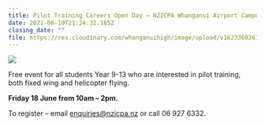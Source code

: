 ```yaml
---
title: Pilot Training Careers Open Day – NZICPA Whanganui Airport Campus
date: 2021-06-10T21:24:32.165Z
closing_date: ""
file: https://res.cloudinary.com/whanganuihigh/image/upload/v1623360261/Careers%20and%20Vocational/Careers_in_Aviation_-_11_June_2021.pdf
---
```

![](https://res.cloudinary.com/whanganuihigh/image/upload/v1623360570/Careers%20and%20Vocational/Careers_in_Aviation_photo_-_11_June_2021.jpg)

Free event for all students Year 9-13 who are interested in pilot training, both fixed wing and helicopter flying.

**Friday 18 June from 10am – 2pm.**

To register – email [enquiries@nzicpa.nz](mailto:enquiries@nzicpa.nz) or call 06 927 6332.